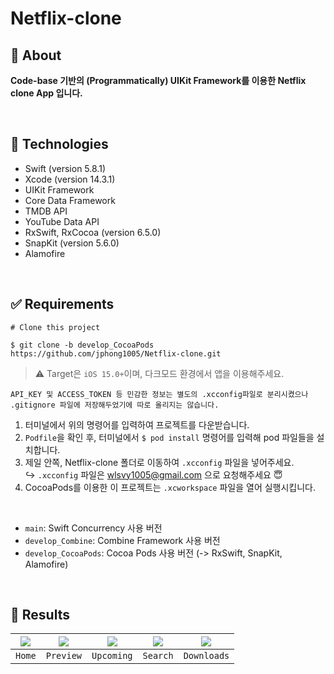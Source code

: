 # Netflix-clone

## 🎯 About
**Code-base 기반의 (Programmatically) UIKit Framework를 이용한 Netflix clone App 입니다.**

<br>

## 🚀 Technologies
- Swift (version 5.8.1)
- Xcode (version 14.3.1)
- UIKit Framework
- Core Data Framework
- TMDB API
- YouTube Data API
- RxSwift, RxCocoa (version 6.5.0)
- SnapKit (version 5.6.0)
- Alamofire

<br>

## ✅ Requirements
```
# Clone this project

$ git clone -b develop_CocoaPods https://github.com/jphong1005/Netflix-clone.git
```

> ⚠️ Target은 `iOS 15.0+`이며, 다크모드 환경에서 앱을 이용해주세요.

`API_KEY 및 ACCESS_TOKEN 등 민감한 정보는 별도의 .xcconfig파일로 분리시켰으나 .gitignore 파일에 저장해두었기에 따로 올리지는 않습니다.`

1. 터미널에서 위의 명령어를 입력하여 프로젝트를 다운받습니다.
2. `Podfile`을 확인 후, 터미널에서 ```$ pod install``` 명령어를 입력해 pod 파일들을 설치합니다.
3. 제일 안쪽, Netflix-clone 폴더로 이동하여 `.xcconfig` 파일을 넣어주세요. <br>
↪ `.xcconfig` 파일은 wlsvy1005@gmail.com 으로 요청해주세요 😇
4. CocoaPods를 이용한 이 프로젝트는 `.xcworkspace` 파일을 열어 실행시킵니다.

<br>

- `main`: Swift Concurrency 사용 버전
- `develop_Combine`: Combine Framework 사용 버전
- `develop_CocoaPods`: Cocoa Pods 사용 버전 (-> RxSwift, SnapKit, Alamofire)

<br>

## 📱 Results
|<img src="https://github.com/jphong1005/Netflix-clone/assets/52193695/08d271a5-615d-495f-b1ad-c886e798aeb0"></img>|<img src="https://github.com/jphong1005/Netflix-clone/assets/52193695/15988b37-1fef-4bfa-a1b7-e2d7f608376a"></img>|<img src="https://github.com/jphong1005/Netflix-clone/assets/52193695/d2174568-2c74-42d2-acde-ccfee7f0f167"></img>|<img src="https://github.com/jphong1005/Netflix-clone/assets/52193695/5df79263-50db-4c47-a943-682c2204513a"></img>|<img src="https://github.com/jphong1005/Netflix-clone/assets/52193695/625a5aa5-ea14-48c2-ace0-79e124fdc9cd"></img>|
|:---:|:---:|:---:|:---:|:---:|
|`Home`|`Preview`|`Upcoming`|`Search`|`Downloads`|
